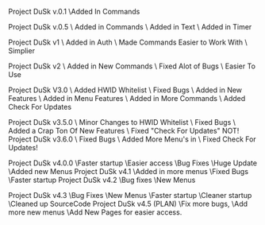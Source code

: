 Project DuSk v.0.1
\\Added In Commands

Project DuSk v.0.5
\\ Added in Commands
\\ Added in Text
\\ Added in Timer

Project DuSk v1
\\ Added in Auth
\\ Made Commands Easier to Work With
\\ Simplier

Project DuSk v2
\\ Added in New Commands
\\ Fixed Alot of Bugs
\\ Easier To Use

Project DuSk V3.0
\\ Added HWID Whitelist
\\ Fixed Bugs
\\ Added in New Features
\\ Added in Menu Features
\\ Added in More Commands
\\ Added Check For Updates

Project DuSk v3.5.0
\\ Minor Changes to HWID Whitelist
\\ Fixed Bugs
\\ Added a Crap Ton Of New Features
\\ Fixed "Check For Updates" NOT!
Project DuSk v3.6.0
\\ Fixed Bugs
\\ Added More Menu's in
\\ Fixed Check For Updates!

Project DuSk v4.0.0
\\Faster startup
\\Easier access
\\Bug Fixes
\\Huge Update
\\Added new Menus
Project DuSk v4.1
\\Added in more menus
\\Fixed Bugs
\\Faster startup
Project DuSk v4.2
\\Bug fixes
\\New Menus

Project DuSk v4.3
\\Bug Fixes
\\New Menus
\\Faster startup
\\Cleaner startup
\\Cleaned up SourceCode
Project DuSk v4.5 (PLAN)
\\Fix more bugs,
\\Add more new menus
\\Add New Pages for easier access.
